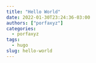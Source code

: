 ```yaml
---
title: "Hello World"
date: 2022-01-30T23:24:36-03:00
authors: ["porfaxyz"]
categories:
  - porfaxyz
tags:
  - hugo
slug: hello-world
---
```


